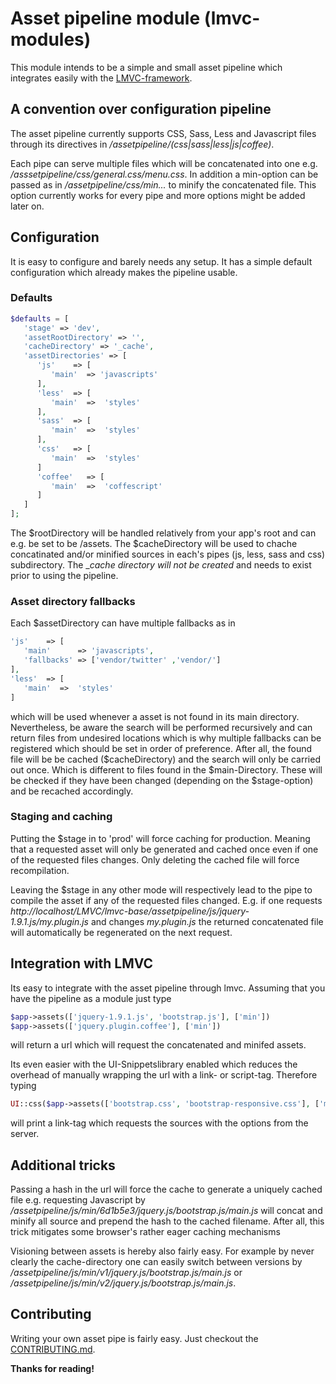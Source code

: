 # Asset pipeline module (lmvc-modules)

This module intends to be a simple and small asset pipeline which integrates easily with the [LMVC-framework](https://github.com/scandio/lmvc).

## A convention over configuration pipeline

The asset pipeline currently supports CSS, Sass, Less and Javascript files through its directives in */assetpipeline/(css|sass|less|js|coffee)*.

Each pipe can serve multiple files which will be concatenated into one e.g. */asssetpipeline/css/general.css/menu.css*. In addition a min-option can be passed as in */assetpipeline/css/min...* to minify the concatenated file. This option currently works for every pipe and more options might be added later on.

## Configuration

It is easy to configure and barely needs any setup. It has a simple default configuration which already makes the pipeline usable.

### Defaults

```php
$defaults = [
   'stage' => 'dev',
   'assetRootDirectory' => '',
   'cacheDirectory' => '_cache',
   'assetDirectories' => [
      'js'    => [
         'main'  => 'javascripts'
      ],
      'less'  => [
         'main'  =>  'styles'
      ],
      'sass'  => [
         'main'  =>  'styles'
      ],
      'css'   => [
         'main'  =>  'styles'
      ]
      'coffee'   => [
         'main'  =>  'coffescript'
      ]
   ]
];
```

The $rootDirectory will be handled relatively from your app's root and can e.g. be set to be /assets. The $cacheDirectory will be used to chache concatinated and/or minified sources in each's pipes (js, less, sass and css) subdirectory. The _*cache directory will not be created* and needs to exist prior to using the pipeline.

### Asset directory fallbacks

Each $assetDirectory can have multiple fallbacks as in

```php
'js'    => [
   'main'      => 'javascripts',
   'fallbacks' => ['vendor/twitter' ,'vendor/']
],
'less'  => [
   'main'  =>  'styles'
]
```

which will be used whenever a asset is not found in its main directory. Nevertheless, be aware the search will be performed recursively and can return files from undesired locations which is why multiple fallbacks can be registered which should be set in order of preference.
After all, the found file will be be cached ($cacheDirectory) and the search will only be carried out once.
Which is different to files found in the $main-Directory. These will be checked if they have been changed (depending on the $stage-option) and be recached accordingly.

### Staging and caching

Putting the $stage in to 'prod' will force caching for production. Meaning that a requested asset will only be generated and cached once even if one of the requested files changes. Only deleting the cached file will force recompilation.

Leaving the $stage in any other mode will respectively lead to the pipe to compile the asset if any of the requested files changed.
E.g. if one requests *http://localhost/LMVC/lmvc-base/assetpipeline/js/jquery-1.9.1.js/my.plugin.js* and changes *my.plugin.js* the returned concatenated file will automatically be regenerated on the next request.

## Integration with LMVC

Its easy to integrate with the asset pipeline through lmvc. Assuming that you have the pipeline as a module just type

```php
$app->assets(['jquery-1.9.1.js', 'bootstrap.js'], ['min'])
$app->assets(['jquery.plugin.coffee'], ['min'])
```

will return a url which will request the concatenated and minifed assets.

Its even easier with the UI-Snippetslibrary enabled which reduces the overhead of manually wrapping the url with a link- or script-tag.
Therefore typing

```php
UI::css($app->assets(['bootstrap.css', 'bootstrap-responsive.css'], ['min']))
```

will print a link-tag which requests the sources with the options from the server.

## Additional tricks

Passing a hash in the url will force the cache to generate a uniquely cached file e.g. requesting Javascript by */assetpipeline/js/min/6d1b5e3/jquery.js/bootstrap.js/main.js* will concat and minify all source and prepend the hash to the cached filename.
After all, this trick mitigates some browser's rather eager caching mechanisms

Visioning between assets is hereby also fairly easy. For example by never clearly the cache-directory one can easily switch between versions by */assetpipeline/js/min/v1/jquery.js/bootstrap.js/main.js* or */assetpipeline/js/min/v2/jquery.js/bootstrap.js/main.js*.

## Contributing

Writing your own asset pipe is fairly easy. Just checkout the [CONTRIBUTING.md](https://github.com/scandio/lmvc-modules/blob/master/CONTRIBUTING.md).

**Thanks for reading!**